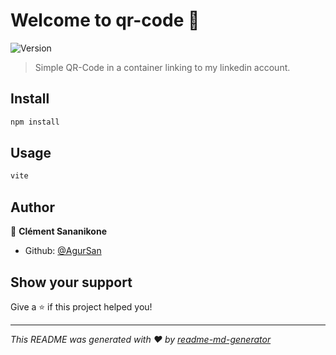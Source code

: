 # Welcome to qr-code 👋
![Version](https://img.shields.io/badge/version-0.0.0-blue.svg?cacheSeconds=2592000)

> Simple QR-Code in a container linking to my linkedin account.

## Install

```sh
npm install
```

## Usage

```sh
vite
```

## Author

👤 **Clément Sananikone**

* Github: [@AgurSan](https://github.com/AgurSan)

## Show your support

Give a ⭐️ if this project helped you!


***
_This README was generated with ❤️ by [readme-md-generator](https://github.com/kefranabg/readme-md-generator)_